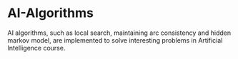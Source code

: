 # AI-Algorithms

AI algorithms, such as local search, maintaining arc consistency and hidden markov model, are implemented to solve interesting problems in Artificial Intelligence course.
